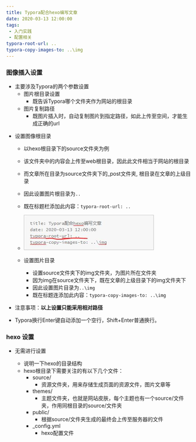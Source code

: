 ```yaml
---
title: Typora配合hexo编写文章
date: 2020-03-13 12:00:00
tags:
 - 入门实践
 - 配置相关
typora-root-url: ..
typora-copy-images-to: ..\img
---
```

### 图像插入设置

* 主要涉及Typora的两个参数设置
  * 图片根目录设置
    * 既告诉Typora哪个文件夹作为网站的根目录
  * 图片复制路径
    * 既图片插入时，自动复制图片到指定路径，如此上传至空间，才能生成正确的url

+ 设置图像根目录
  
  + 以hexo根目录下的source文件夹为例
  + 该文件夹中的内容会上传至web根目录，因此此文件相当于网站的根目录
  + 而文章所在目录为source文件夹下的_post文件夹, 根目录在文章的上级目录
  + 因此设置图片根目录为`..`
  + 既在标题栏添加此内容：`typora-root-url: ..`
  + ![typera_setting2](/img/typera_setting2.JPG)
  
  + 设置图片目录
  
    + 设置source文件夹下的img文件夹，为图片所在文件夹
    + 因为img在source文件夹下，既在文章的上级目录下的img文件夹下
    + 因此设置图片目录为`..\img`
  
    * 既在标题连添加此内容：`typora-copy-images-to: ..\img`
  
* 注意事项：**以上设置只能采用相对路径**

<!--more-->

  + Typora换行Enter键自动添加一个空行，Shift+Enter普通换行。

### hexo 设置

* 无需进行设置

  * 说明一下hexo的目录结构
  * hexo根目录下需要关注的有以下几个文件：
    * source/
      * 资源文件夹，用来存储生成页面的资源文件，图片文章等
    * themes/
      * 主题文件夹，也就是网站皮肤，每个主题也有一个source/文件夹，作用同根目录的source/文件夹
    * public/
      * 根据source/文件夹生成的最终会上传至服务器的文件
    * _config.yml
      * hexo配置文件
  
  